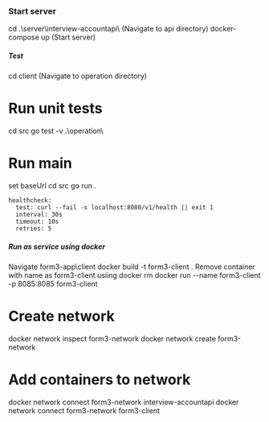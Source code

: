 
### Start server

cd .\server\interview-accountapi\ (Navigate to api directory)
docker-compose up (Start server)

##### Test

cd client (Navigate to operation directory)

# Run unit tests

cd src
go test -v .\operation\

# Run main

set baseUrl
cd src
go run .

    healthcheck:
      test: curl --fail -s localhost:8080/v1/health || exit 1
      interval: 30s
      timeout: 10s
      retries: 5

##### Run as service using docker

Navigate form3-app\client
docker build -t form3-client .
Remove container with name as form3-client usiing docker rm <containerId>
docker run --name form3-client -p 8085:8085 form3-client

# Create network

docker network inspect form3-network
docker network create form3-network

# Add containers to network

docker network connect form3-network interview-accountapi
docker network connect form3-network form3-client

